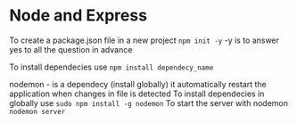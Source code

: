 # Node and Express

To create a package.json file in a new project
`npm init -y` -y is to answer yes to all the question in advance

To install dependecies use `npm install dependecy_name`

nodemon - is a dependecy (install globally) it automatically restart the application when changes in file is detected
To install dependecies in globally use `sudo npm install -g nodemon`
To start the server with nodemon `nodemon server`
